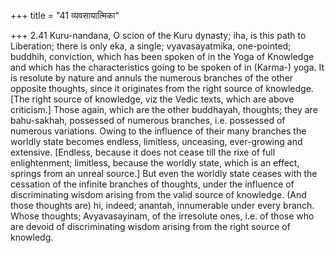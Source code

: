 +++
title = "41 व्यवसायात्मिका"

+++
2.41 Kuru-nandana, O scion of the Kuru dynasty; iha, is this path to
Liberation; there is only eka, a single; vyavasayatmika, one-pointed;
buddhih, conviction, which has been spoken of in the Yoga of Knowledge
and which has the characteristics going to be spoken of in (Karma-)
yoga. It is resolute by nature and annuls the numerous branches of the
other opposite thoughts, since it originates from the right source of
knowledge. \[The right source of knowledge, viz the Vedic texts, which
are above criticism.\] Those again, which are the other buddhayah,
thoughts; they are bahu-sakhah, possessed of numerous branches, i.e.
possessed of numerous variations. Owing to the influence of their many
branches the worldly state becomes endless, limitless, unceasing,
ever-growing and extensive. \[Endless, because it does not cease till
the rixe of full enlightenment; limitless, because the worldly state,
which is an effect, springs from an unreal source.\] But even the
worldly state ceases with the cessation of the infinite branches of
thoughts, under the influence of discriminating wisdom arising from the
valid source of knowledge. (And those thoughts are) hi, indeed; anantah,
innumerable under every branch. Whose thoughts; Avyavasayinam, of the
irresolute ones, i.e. of those who are devoid of discriminating wisdom
arising from the right source of knowledg.
